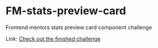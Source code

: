 # FM-stats-preview-card
Frontend mentors stats preview card component challenge 

Link: [Check out the finished challenge](http://emiljoseph.me/FM-stats-preview-card/)
